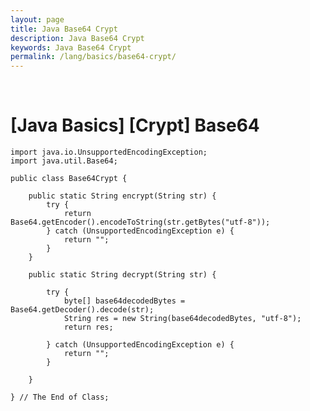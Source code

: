 ```yaml
---
layout: page
title: Java Base64 Crypt
description: Java Base64 Crypt
keywords: Java Base64 Crypt
permalink: /lang/basics/base64-crypt/
---
```


<br/>

# [Java Basics] [Crypt] Base64

    import java.io.UnsupportedEncodingException;
    import java.util.Base64;

    public class Base64Crypt {

        public static String encrypt(String str) {
            try {
                return Base64.getEncoder().encodeToString(str.getBytes("utf-8"));
            } catch (UnsupportedEncodingException e) {
                return "";
            }
        }

        public static String decrypt(String str) {

            try {
                byte[] base64decodedBytes = Base64.getDecoder().decode(str);
                String res = new String(base64decodedBytes, "utf-8");
                return res;

            } catch (UnsupportedEncodingException e) {
                return "";
            }

        }

    } // The End of Class;
